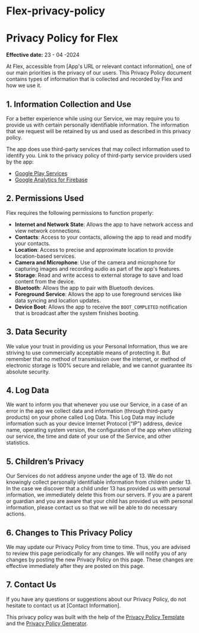# Flex-privacy-policy

# Privacy Policy for Flex

**Effective date:** 23 - 04 -2024

At Flex, accessible from [App's URL or relevant contact information], one of our main priorities is the privacy of our users. This Privacy Policy document contains types of information that is collected and recorded by Flex and how we use it.

## 1. Information Collection and Use

For a better experience while using our Service, we may require you to provide us with certain personally identifiable information. The information that we request will be retained by us and used as described in this privacy policy.

The app does use third-party services that may collect information used to identify you. Link to the privacy policy of third-party service providers used by the app:

- [Google Play Services](https://www.google.com/policies/privacy/)
- [Google Analytics for Firebase](https://firebase.google.com/policies/analytics)

## 2. Permissions Used

Flex requires the following permissions to function properly:

- **Internet and Network State**: Allows the app to have network access and view network connections.
- **Contacts**: Access to your contacts, allowing the app to read and modify your contacts.
- **Location**: Access to precise and approximate location to provide location-based services.
- **Camera and Microphone**: Use of the camera and microphone for capturing images and recording audio as part of the app's features.
- **Storage**: Read and write access to external storage to save and load content from the device.
- **Bluetooth**: Allows the app to pair with Bluetooth devices.
- **Foreground Service**: Allows the app to use foreground services like data syncing and location updates.
- **Device Boot**: Allows the app to receive the `BOOT_COMPLETED` notification that is broadcast after the system finishes booting.

## 3. Data Security

We value your trust in providing us your Personal Information, thus we are striving to use commercially acceptable means of protecting it. But remember that no method of transmission over the internet, or method of electronic storage is 100% secure and reliable, and we cannot guarantee its absolute security.

## 4. Log Data

We want to inform you that whenever you use our Service, in a case of an error in the app we collect data and information (through third-party products) on your phone called Log Data. This Log Data may include information such as your device Internet Protocol (“IP”) address, device name, operating system version, the configuration of the app when utilizing our service, the time and date of your use of the Service, and other statistics.

## 5. Children’s Privacy

Our Services do not address anyone under the age of 13. We do not knowingly collect personally identifiable information from children under 13. In the case we discover that a child under 13 has provided us with personal information, we immediately delete this from our servers. If you are a parent or guardian and you are aware that your child has provided us with personal information, please contact us so that we will be able to do necessary actions.

## 6. Changes to This Privacy Policy

We may update our Privacy Policy from time to time. Thus, you are advised to review this page periodically for any changes. We will notify you of any changes by posting the new Privacy Policy on this page. These changes are effective immediately after they are posted on this page.

## 7. Contact Us

If you have any questions or suggestions about our Privacy Policy, do not hesitate to contact us at [Contact Information].

This privacy policy was built with the help of the [Privacy Policy Template](https://www.privacypolicytemplate.net) and the [Privacy Policy Generator](https://www.privacypolicygenerator.info).
